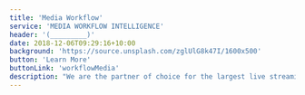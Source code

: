 ```yaml
---
title: 'Media Workflow'
service: 'MEDIA WORKFLOW INTELLIGENCE'
header: '(_________)'
date: 2018-12-06T09:29:16+10:00
background: 'https://source.unsplash.com/zglUlG8k47I/1600x500'
button: 'Learn More'
buttonLink: 'workflowMedia'
description: "We are the partner of choice for the largest live streaming events in the world. We enable and co-create exceptional interractive experiences tahtat are brought to life with our clients' most valuable data, media, and content."
---
```


